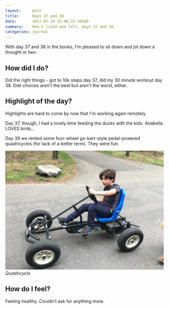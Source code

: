 ```yaml
---
layout:     post
title:      Days 37 and 38
date:       2017-07-19 22:46:33 +0200
summary:    How I lived and felt, days 37 and 38.
categories: journal
---
```


With day 37 and 38 in the books, I'm pleased to sit down and jot down a thought or two.

## How did I do?

Did the right things - got to 10k steps day 37, did my 30 minute workout day 38. Diet choices aren't the best but aren't the worst, either.

## Highlight of the day?

Highlights are hard to come by now that I'm working again remotely.

Day 37, though, I had a lovely time feeding the ducks with the kids. Anabella LOVES birds...

Day 38 we rented some four-wheel go-kart-style pedal-powered quadricycles (for lack of a better term). They were fun.

![Running Day 1](/images/2017-07-19-a-quadcycle.jpg)
*Quadricycle*

## How do I feel?

Feeling healthy. Couldn't ask for anything more.